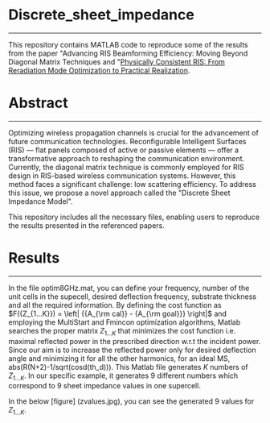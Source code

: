 # Discrete_sheet_impedance
---------------------------------------------------------------------------
This repository contains MATLAB code to reproduce some of the results from the paper "Advancing RIS Beamforming Efficiency: Moving
Beyond Diagonal Matrix Techniques and "[Physically Consistent RIS: From Reradiation Mode Optimization to Practical Realization](<https://arxiv.org/abs/2409.17738>). 

# Abstract
---------------------------------------------------------------------------
Optimizing wireless propagation channels is crucial for the advancement of future communication technologies. Reconfigurable Intelligent Surfaces (RIS) — flat panels composed of active or passive elements — offer a transformative approach to reshaping the communication environment.
Currently, the diagonal matrix technique is commonly employed for RIS design in RIS-based wireless communication systems. However, this method faces a significant challenge: low scattering efficiency. To address this issue, we propose a novel approach called the "Discrete Sheet Impedance Model".

This repository includes all the necessary files, enabling users to reproduce the results presented in the referenced papers.
# Results
---------------------------------------------------------------------------
In the file optim8GHz.mat, you can define your frequency, number of the unit cells in the supecell, desired deflection frequency, substrate thickness and all the required information. By defining the cost function as $F({Z_{1...K}}) = \left| {{A_{\rm cal}} - {A_{\rm goal}}} \right|$ and employing the MultiStart and Fmincon optimization algorithms, Matlab searches the proper matrix ${Z_{1...K}}$ that minimizes the cost function i.e. maximal reflected power  in the prescribed direction w.r.t the incident power. Since our aim is to increase the reflected power only for desired deflection angle and minimizing it for all the other harmonics, for an ideal MS, abs(R(N+2)-1/sqrt(cosd(th_d))). 
This Matlab file generates $K$ numbers of ${Z_{1...K}}$. In our specific example, it generates 9 different numbers which correspond to 9 sheet impedance values in one supercell.

In the below [figure] (zvalues.jpg), you can see the generated 9 values for ${Z_{1...K}}$.


